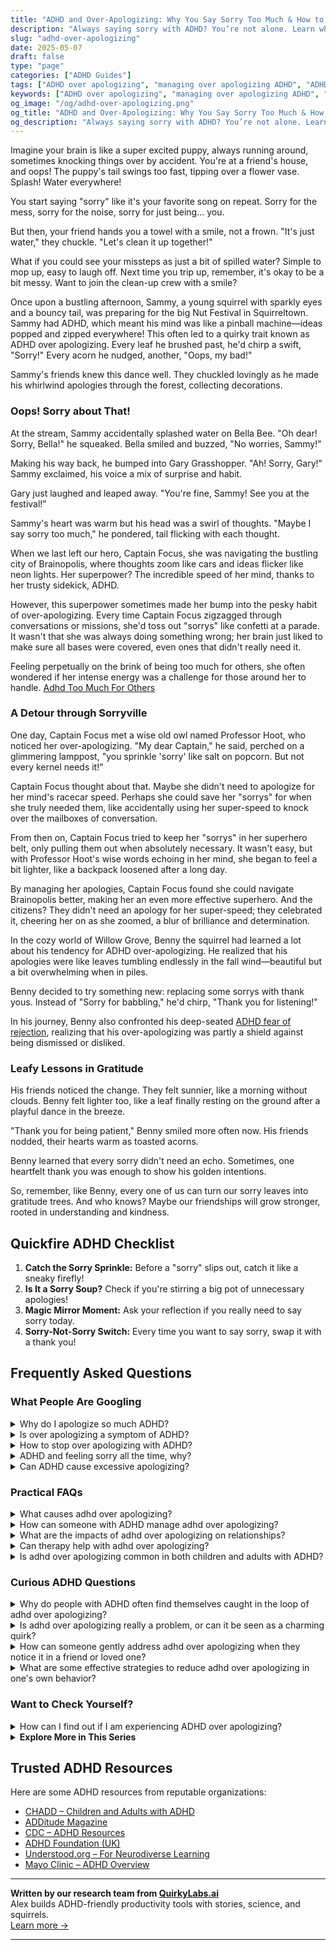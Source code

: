 ```yaml
---
title: "ADHD and Over-Apologizing: Why You Say Sorry Too Much & How to Stop"
description: "Always saying sorry with ADHD? You’re not alone. Learn why it happens, how to set boundaries, and start embracing your quirks without guilt or shame."
slug: "adhd-over-apologizing"
date: 2025-05-07
draft: false
type: "page"
categories: ["ADHD Guides"]
tags: ["ADHD over apologizing", "managing over apologizing ADHD", "ADHD apology habits", "reducing unnecessary apologies ADHD", "understanding ADHD social interactions", "ADHD emotional regulation", "coping with ADHD social habits"]
keywords: ["ADHD over apologizing", "managing over apologizing ADHD", "ADHD apology habits", "reducing unnecessary apologies ADHD", "understanding ADHD social interactions", "ADHD emotional regulation", "coping with ADHD social habits"]
og_image: "/og/adhd-over-apologizing.png"
og_title: "ADHD and Over-Apologizing: Why You Say Sorry Too Much & How to Stop"
og_description: "Always saying sorry with ADHD? You’re not alone. Learn why it happens, how to set boundaries, and start embracing your quirks without guilt or shame."
---
```


Imagine your brain is like a super excited puppy, always running around, sometimes knocking things over by accident. You're at a friend's house, and oops! The puppy's tail swings too fast, tipping over a flower vase. Splash! Water everywhere!

You start saying "sorry" like it's your favorite song on repeat. Sorry for the mess, sorry for the noise, sorry for just being... you.

But then, your friend hands you a towel with a smile, not a frown. "It's just water," they chuckle. "Let's clean it up together!"

What if you could see your missteps as just a bit of spilled water? Simple to mop up, easy to laugh off. Next time you trip up, remember, it's okay to be a bit messy. Want to join the clean-up crew with a smile?

Once upon a bustling afternoon, Sammy, a young squirrel with sparkly eyes and a bouncy tail, was preparing for the big Nut Festival in Squirreltown. Sammy had ADHD, which meant his mind was like a pinball machine—ideas popped and zipped everywhere! This often led to a quirky trait known as ADHD over apologizing. Every leaf he brushed past, he'd chirp a swift, "Sorry!" Every acorn he nudged, another, "Oops, my bad!"

Sammy's friends knew this dance well. They chuckled lovingly as he made his whirlwind apologies through the forest, collecting decorations.

### Oops! Sorry about That!

At the stream, Sammy accidentally splashed water on Bella Bee. "Oh dear! Sorry, Bella!" he squeaked. Bella smiled and buzzed, "No worries, Sammy!"

Making his way back, he bumped into Gary Grasshopper. "Ah! Sorry, Gary!" Sammy exclaimed, his voice a mix of surprise and habit.

Gary just laughed and leaped away. "You're fine, Sammy! See you at the festival!"

Sammy's heart was warm but his head was a swirl of thoughts. "Maybe I say sorry too much," he pondered, tail flicking with each thought.

When we last left our hero, Captain Focus, she was navigating the bustling city of Brainopolis, where thoughts zoom like cars and ideas flicker like neon lights. Her superpower? The incredible speed of her mind, thanks to her trusty sidekick, ADHD.

However, this superpower sometimes made her bump into the pesky habit of over-apologizing. Every time Captain Focus zigzagged through conversations or missions, she'd toss out "sorrys" like confetti at a parade. It wasn't that she was always doing something wrong; her brain just liked to make sure all bases were covered, even ones that didn't really need it.

Feeling perpetually on the brink of being too much for others, she often wondered if her intense energy was a challenge for those around her to handle. [Adhd Too Much For Others](/pages/adhd-too-much-for-others/)

### A Detour through Sorryville

One day, Captain Focus met a wise old owl named Professor Hoot, who noticed her over-apologizing. "My dear Captain," he said, perched on a glimmering lamppost, "you sprinkle 'sorry' like salt on popcorn. But not every kernel needs it!"

Captain Focus thought about that. Maybe she didn't need to apologize for her mind's racecar speed. Perhaps she could save her "sorrys" for when she truly needed them, like accidentally using her super-speed to knock over the mailboxes of conversation.

From then on, Captain Focus tried to keep her "sorrys" in her superhero belt, only pulling them out when absolutely necessary. It wasn't easy, but with Professor Hoot's wise words echoing in her mind, she began to feel a bit lighter, like a backpack loosened after a long day.

By managing her apologies, Captain Focus found she could navigate Brainopolis better, making her an even more effective superhero. And the citizens? They didn't need an apology for her super-speed; they celebrated it, cheering her on as she zoomed, a blur of brilliance and determination.

In the cozy world of Willow Grove, Benny the squirrel had learned a lot about his tendency for ADHD over-apologizing. He realized that his apologies were like leaves tumbling endlessly in the fall wind—beautiful but a bit overwhelming when in piles.

Benny decided to try something new: replacing some sorrys with thank yous. Instead of "Sorry for babbling," he'd chirp, "Thank you for listening!"

In his journey, Benny also confronted his deep-seated [ADHD fear of rejection](/pages/adhd-fear-of-rejection/), realizing that his over-apologizing was partly a shield against being dismissed or disliked.

### Leafy Lessons in Gratitude

His friends noticed the change. They felt sunnier, like a morning without clouds. Benny felt lighter too, like a leaf finally resting on the ground after a playful dance in the breeze.

"Thank you for being patient," Benny smiled more often now. His friends nodded, their hearts warm as toasted acorns.

Benny learned that every sorry didn't need an echo. Sometimes, one heartfelt thank you was enough to show his golden intentions.

So, remember, like Benny, every one of us can turn our sorry leaves into gratitude trees. And who knows? Maybe our friendships will grow stronger, rooted in understanding and kindness.

## Quickfire ADHD Checklist

1. **Catch the Sorry Sprinkle:** Before a "sorry" slips out, catch it like a sneaky firefly!
2. **Is It a Sorry Soup?** Check if you're stirring a big pot of unnecessary apologies!
3. **Magic Mirror Moment:** Ask your reflection if you really need to say sorry today.
4. **Sorry-Not-Sorry Switch:** Every time you want to say sorry, swap it with a thank you!

## Frequently Asked Questions



### What People Are Googling

<details><summary>Why do I apologize so much ADHD?</summary><p>It's really common for folks with ADHD to find themselves apologizing a lot. This often stems from a lifetime of experiences where your ADHD traits might have been misunderstood or criticized by others, leading to feelings of being a bit out of step. It's like you're carrying an invisible backpack full of worries about making mistakes or bothering others. Remember, your intentions are good, and it's okay to be gentle with yourself. Learning to recognize when an apology is truly needed and when you're just being hard on yourself can be a freeing part of your journey.</p></details>
<details><summary>Is over apologizing a symptom of ADHD?</summary><p>Yes, over apologizing can definitely be related to ADHD. Many individuals with ADHD might find themselves apologizing often, especially if they're aware of past instances where their actions, driven by ADHD symptoms, may have caused misunderstandings or inconveniences. This habit can also stem from a heightened sensitivity to social cues and a strong desire to maintain harmony in relationships. If you notice this in yourself, it’s okay to be gentle and remind yourself that everyone makes mistakes, and it’s not always necessary to apologize for the quirks that make you uniquely you.</p></details>
<details><summary>How to stop over apologizing with ADHD?</summary><p>It's really common for folks with ADHD to find themselves over-apologizing, often because they're worried about how their ADHD symptoms affect others. A helpful first step is to become more aware of when and why you're apologizing. Is it because you genuinely made a mistake, or are you feeling insecure about your ADHD traits? Instead of a quick "sorry," try expressing gratitude, like saying "Thank you for your patience," or share your feelings, "I feel scattered today, thanks for bearing with me." This approach acknowledges your feelings and the support of others without reinforcing any negative self-perceptions. Keep practicing, and remember, it’s okay to be a work in progress!</p></details>
<details><summary>ADHD and feeling sorry all the time, why?</summary><p>Oh, feeling apologetic all the time can really weigh on you, can't it? When you have ADHD, you might often find yourself saying sorry for things like being late, forgetting details, or even the way you react to certain situations. This happens because ADHD can affect your time management, memory, and emotional regulation. Remember, it's okay to be gentle with yourself and recognize that these challenges are part of your ADHD, not a reflection of your character or effort. You're doing your best, and that's more than enough.</p></details>
<details><summary>Can ADHD cause excessive apologizing?</summary><p>Absolutely, excessive apologizing can indeed be a common trait among individuals with ADHD. This often stems from a heightened sensitivity to others' feelings and a strong desire to maintain harmony in relationships. It's also linked to experiences of past misunderstandings or mistakes, leading to a worry about repeating them. Remember, while it's great to be considerate, it's also important to recognize your value and that not every situation warrants an apology – you're doing just fine!</p></details>



### Practical FAQs

<details><summary>What causes adhd over apologizing?</summary><p>Over-apologizing in ADHD can often be linked to a desire for social harmony and a fear of criticism or rejection. Many individuals with ADHD have experienced negative feedback or misunderstandings in social interactions, which can lead to a heightened self-awareness and sensitivity. This, in turn, might make someone more likely to apologize frequently, as a way to smooth over any perceived disruptions or offenses before they escalate. It’s a protective behavior, really, showing a deep care for relationships and a wish to keep things positive and calm.</p></details>
<details><summary>How can someone with ADHD manage adhd over apologizing?</summary><p>It’s quite common for individuals with ADHD to find themselves over-apologizing, often as a response to past experiences of misunderstandings or mistakes. A good step towards managing this is to become more aware of when and why you feel the urge to apologize. Is it truly warranted, or is it a reflex? Try to replace apologies with expressions of gratitude where appropriate, like saying “Thank you for your patience” instead of “Sorry I’m late.” This small shift can help reinforce a positive interaction and slowly reduce the habit of over-apologizing, while still acknowledging the feelings of others.</p></details>
<details><summary>What are the impacts of adhd over apologizing on relationships?</summary><p>Absolutely, over-apologizing is something many people with ADHD might find themselves doing, often because they're aware they might have missed some social cues or made errors due to inattention or forgetfulness. This can impact relationships by potentially leading others to feel frustrated or confused, thinking that the apologies might not always seem necessary or sincere. It's important to remember that building awareness of when and why you're apologizing can help. By focusing on this, you can work towards more meaningful apologies and assert your feelings more confidently, enhancing your relationships and your self-esteem.</p></details>
<details><summary>Can therapy help with adhd over apologizing?</summary><p>Absolutely, therapy can be a wonderful support in managing over-apologizing linked to ADHD. It's not uncommon for individuals with ADHD to sometimes feel unsure about social cues, which can lead to apologizing more than necessary. A therapist can help you explore the roots of this habit, build confidence in social interactions, and develop more effective communication strategies. Together, you can work on understanding and reinforcing your self-worth, helping you feel more secure and less inclined to over-apologize.</p></details>
<details><summary>Is adhd over apologizing common in both children and adults with ADHD?</summary><p>Absolutely, over-apologizing is indeed a common behavior among both children and adults with ADHD. This often stems from a heightened sensitivity to social cues and a strong desire to maintain harmony in their relationships. Many individuals with ADHD are acutely aware of their differences and how they might be perceived, which can lead to frequent apologies whenever they feel they've possibly made a mistake or caused inconvenience. It’s a tender-hearted way they try to show they care, even if they're being harder on themselves than necessary.</p></details>



### Curious ADHD Questions

<details><summary>Why do people with ADHD often find themselves caught in the loop of adhd over apologizing?</summary><p>Absolutely, it's quite common for folks with ADHD to find themselves over-apologizing, and it's really understandable when you think about it. Typically, this happens because individuals with ADHD are often more aware of the times they might not meet expectations, whether it's arriving late, missing details, or forgetting tasks. This heightened self-awareness can make them feel they need to apologize more, in an effort to smooth things over or reassure others of their intentions. Additionally, many people with ADHD are quite empathetic, so they feel deeply about the possibility of having inconvenienced someone, and thus, the apologies might come out more frequently. It's a warm-hearted response, even if it's one they feel they need to manage.</p></details>
<details><summary>Is adhd over apologizing really a problem, or can it be seen as a charming quirk?</summary><p>Oh, over-apologizing is definitely a common trait among those of us with ADHD, and while it can sometimes be seen as a charming quirk, it often stems from our desire to be liked and accepted, or from past experiences where we've felt misunderstood. It's important to recognize when we're doing it excessively, as it can signal low self-esteem or anxiety. Cultivating self-awareness can help us find a balance, ensuring our apologies are meaningful and appropriate, rather than a reflex. Remember, your thoughts and feelings are valid, and you don’t need to apologize for simply being yourself!</p></details>
<details><summary>How can someone gently address adhd over apologizing when they notice it in a friend or loved one?</summary><p>Ah, noticing a friend or loved one over-apologizing due to their ADHD can really tug at your heartstrings. It’s lovely that you want to approach this gently. A cozy chat over a cup of tea might be a good start, where you can kindly express your observations. You might say something like, "I've noticed you often say sorry even when things aren't your fault. I just want you to know you don't need to feel sorry around me; you're safe and loved just as you are." This way, you're not only addressing the pattern but also reinforcing your support and acceptance, which is just wonderful.</p></details>
<details><summary>What are some effective strategies to reduce adhd over apologizing in one's own behavior?</summary><p>It's wonderful that you're exploring ways to manage over-apologizing, a common habit for many of us with ADHD. One effective strategy is to pause before you apologize and ask yourself if you've truly done something wrong or if the apology is more about habit or seeking reassurance. Another helpful approach is to replace apologies with gratitude where appropriate. For instance, instead of saying "Sorry I'm late," you might try, "Thank you for waiting for me." This not only reduces unnecessary apologies but also helps in building a positive interaction. Lastly, practicing assertiveness can boost your confidence and decrease the impulse to apologize when it's not warranted. Remember, it's a journey of small steps, and each step is a victory!</p></details>



### Want to Check Yourself?

<details><summary>How can I find out if I am experiencing ADHD over apologizing?</summary><p>Oh, noticing if you're over-apologizing can be quite revealing about your patterns! Often, folks with ADHD might apologize excessively due to worries about how their behavior is perceived, especially if they’ve often received negative feedback in the past. To observe if this is happening to you, you might start by keeping a little journal where you jot down when you apologize and what for. Reflecting on whether these apologies were truly necessary or if they were more about feeling insecure can help you understand your habits better. This gentle self-awareness is a great first step in feeling more at ease with yourself.</p></details>

<script type="application/ld+json">
{
  "@context": "https://schema.org",
  "@type": "FAQPage",
  "mainEntity": [
    {
      "@type": "Question",
      "name": "Why do I apologize so much ADHD?",
      "acceptedAnswer": {
        "@type": "Answer",
        "text": "It's really common for folks with ADHD to find themselves apologizing a lot. This often stems from a lifetime of experiences where your ADHD traits might have been misunderstood or criticized by others, leading to feelings of being a bit out of step. It's like you're carrying an invisible backpack full of worries about making mistakes or bothering others. Remember, your intentions are good, and it's okay to be gentle with yourself. Learning to recognize when an apology is truly needed and when you're just being hard on yourself can be a freeing part of your journey."
      }
    },
    {
      "@type": "Question",
      "name": "Is over apologizing a symptom of ADHD?",
      "acceptedAnswer": {
        "@type": "Answer",
        "text": "Yes, over apologizing can definitely be related to ADHD. Many individuals with ADHD might find themselves apologizing often, especially if they're aware of past instances where their actions, driven by ADHD symptoms, may have caused misunderstandings or inconveniences. This habit can also stem from a heightened sensitivity to social cues and a strong desire to maintain harmony in relationships. If you notice this in yourself, it\u2019s okay to be gentle and remind yourself that everyone makes mistakes, and it\u2019s not always necessary to apologize for the quirks that make you uniquely you."
      }
    },
    {
      "@type": "Question",
      "name": "How to stop over apologizing with ADHD?",
      "acceptedAnswer": {
        "@type": "Answer",
        "text": "It's really common for folks with ADHD to find themselves over-apologizing, often because they're worried about how their ADHD symptoms affect others. A helpful first step is to become more aware of when and why you're apologizing. Is it because you genuinely made a mistake, or are you feeling insecure about your ADHD traits? Instead of a quick \"sorry,\" try expressing gratitude, like saying \"Thank you for your patience,\" or share your feelings, \"I feel scattered today, thanks for bearing with me.\" This approach acknowledges your feelings and the support of others without reinforcing any negative self-perceptions. Keep practicing, and remember, it\u2019s okay to be a work in progress!"
      }
    },
    {
      "@type": "Question",
      "name": "ADHD and feeling sorry all the time, why?",
      "acceptedAnswer": {
        "@type": "Answer",
        "text": "Oh, feeling apologetic all the time can really weigh on you, can't it? When you have ADHD, you might often find yourself saying sorry for things like being late, forgetting details, or even the way you react to certain situations. This happens because ADHD can affect your time management, memory, and emotional regulation. Remember, it's okay to be gentle with yourself and recognize that these challenges are part of your ADHD, not a reflection of your character or effort. You're doing your best, and that's more than enough."
      }
    },
    {
      "@type": "Question",
      "name": "Can ADHD cause excessive apologizing?",
      "acceptedAnswer": {
        "@type": "Answer",
        "text": "Absolutely, excessive apologizing can indeed be a common trait among individuals with ADHD. This often stems from a heightened sensitivity to others' feelings and a strong desire to maintain harmony in relationships. It's also linked to experiences of past misunderstandings or mistakes, leading to a worry about repeating them. Remember, while it's great to be considerate, it's also important to recognize your value and that not every situation warrants an apology \u2013 you're doing just fine!"
      }
    }
  ]
}
</script>
<script type="application/ld+json">
{
  "@context": "https://schema.org",
  "@type": "Article",
  "author": {
    "@type": "Person",
    "name": "QuirkyLabs",
    "url": "https://quirkylabs.ai/about"
  },
  "headline": "\"Stop Saying Sorry! Embrace ADHD Over Apologizing Now\"",
  "mainEntityOfPage": "https://blog.quirkylabs.ai/pages/adhd-over-apologizing/",
  "datePublished": "2025-05-07"
}
</script>
<script type="application/ld+json">
{
  "@context": "https://schema.org",
  "@type": "BreadcrumbList",
  "itemListElement": [
    {
      "@type": "ListItem",
      "position": 1,
      "name": "Home",
      "item": "https://quirkylabs.ai/"
    },
    {
      "@type": "ListItem",
      "position": 2,
      "name": "Blog",
      "item": "https://blog.quirkylabs.ai/"
    },
    {
      "@type": "ListItem",
      "position": 3,
      "name": "\"Stop Saying Sorry! Embrace ADHD Over Apologizing Now\"",
      "item": "https://blog.quirkylabs.ai/pages/adhd-over-apologizing/"
    }
  ]
}
</script>

<details>
<summary><strong>Explore More in This Series</strong></summary>

- [Adhd Breakups And Blame](/pages/adhd-breakups-and-blame/)
- [Adhd Too Much For Others](/pages/adhd-too-much-for-others/)
- [Adhd Too Emotional](/pages/adhd-too-emotional/)
- [Adhd Fear Being Unlovable](/pages/adhd-fear-being-unlovable/)
- [Adhd Fear Of Rejection](/pages/adhd-fear-of-rejection/)
- [Adhd Sabotaging Relationships](/pages/adhd-sabotaging-relationships/)
- [Adhd Do I Deserve Love](/pages/adhd-do-i-deserve-love/)
- [Adhd Anxious Attachment](/pages/adhd-anxious-attachment/)
</details>



## Trusted ADHD Resources

Here are some ADHD resources from reputable organizations:

- [CHADD – Children and Adults with ADHD](https://chadd.org)
- [ADDitude Magazine](https://www.additudemag.com)
- [CDC – ADHD Resources](https://www.cdc.gov/ncbddd/adhd)
- [ADHD Foundation (UK)](https://www.adhdfoundation.org.uk)
- [Understood.org – For Neurodiverse Learning](https://www.understood.org)
- [Mayo Clinic – ADHD Overview](https://www.mayoclinic.org/diseases-conditions/adhd)


---

**Written by our research team from [QuirkyLabs.ai](https://quirkylabs.ai)**  
Alex builds ADHD-friendly productivity tools with stories, science, and squirrels.  
[Learn more →](https://quirkylabs.ai)

---